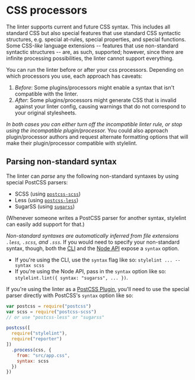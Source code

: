 # CSS processors

The linter supports current and future CSS syntax. This includes all standard CSS but also special features that use standard CSS syntactic structures, e.g. special at-rules, special properties, and special functions. Some CSS-*like* language extensions -- features that use non-standard syntactic structures -- are, as such, supported; however, since there are infinite processing possibilities, the linter cannot support everything.

You can run the linter before or after your css processors. Depending on which processors you use, each approach has caveats:

1. *Before*: Some plugins/processors might enable a syntax that isn't compatible with the linter.
2. *After*: Some plugins/processors might generate CSS that is invalid against your linter config, causing warnings that do not correspond to your original stylesheets.

*In both cases you can either turn off the incompatible linter rule, or stop using the incompatible plugin/processor.* You could also approach plugin/processor authors and request alternate formatting options that will make their plugin/processor compatible with stylelint.

## Parsing non-standard syntax

The linter can *parse* any the following non-standard syntaxes by using special PostCSS parsers:

- SCSS (using [`postcss-scss`](https://github.com/postcss/postcss-scss))
- Less (using [`postcss-less`](https://github.com/webschik/postcss-less))
- SugarSS (using [`sugarss`](https://github.com/postcss/sugarss))

(Whenever someone writes a PostCSS parser for another syntax, stylelint can easily add support for that.)

*Non-standard syntaxes are automatically inferred from file extensions `.less`, `.scss`, and `.sss`.* If you would need to specify your non-standard syntax, though, both the [CLI](/docs/user-guide/cli.md) and the [Node API](docs/user-guide/cli.md) expose a `syntax` option.

- If you're using the CLI, use the `syntax` flag like so:  `stylelint ... --syntax scss`
- If you're using the Node API, pass in the `syntax` option like so: `stylelint.lint({ syntax: "sugarss", ... })`.

If you're using the linter as a [PostCSS Plugin](/docs/user-guide/postcss-plugin.md), you'll need to use the special parser directly with PostCSS's `syntax` option like so:

```js
var postcss = require("postcss")
var scss = require("postcss-scss")
// or use "postcss-less" or "sugarss"

postcss([
  require("stylelint"),
  require("reporter")
])
  .process(css, {
    from: "src/app.css",
    syntax: scss
  })
})
```
